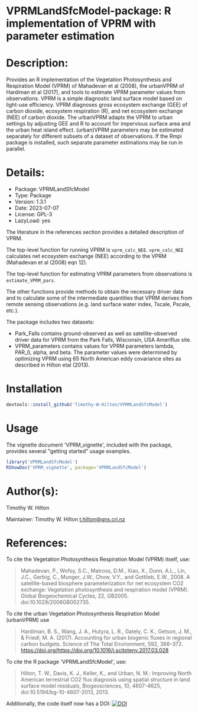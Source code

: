 # VPRMLandSfcModel-package: R implementation of VPRM with parameter estimation

# Description:

Provides an R implementation of the Vegetation Photosynthesis and Respiration
Model (VPRM) of Mahadevan et al (2008), the urbanVPRM of Hardiman et al (2017),
and tools to estimate VPRM parameter values from observations. VPRM is a simple
diagnostic land surface model based on light-use efficiency. VPRM diagnoses
gross ecosystem exchange (GEE) of carbon dioxide, ecosystem respiration (R), and
net ecosystem exchange (NEE) of carbon dioxide. The urbanVPRM adapts the VPRM to
urban settings by adjusting GEE and R to account for impervious surface area and
the urban heat island effect. (urban)VPRM parameters may be estimated separately
for different subsets of a dataset of observations. If the Rmpi package is
installed, such separate parameter estimations may be run in parallel.

# Details:

- Package:   VPRMLandSfcModel
- Type:      Package
- Version:   1.3.1
- Date:      2023-07-07
- License:   GPL-3
- LazyLoad:  yes


The literature in the references section provides a detailed
description of VPRM.

The top-level function for running VPRM is `vprm_calc_NEE`.
`vprm_calc_NEE` calculates net ecosystem exchange (NEE) according to
the VPRM (Mahadevan et al (2008) eqn 12).

The top-level function for estimating VPRM parameters from
observations is `estimate_VPRM_pars`.

The other functions provide methods to obtain the necessary driver
data and to calculate some of the intermediate quantities that
VPRM derives from remote sensing observations (e.g. land surface
water index, Tscale, Pscale, etc.).

The package includes two datasets:
- Park_Falls contains ground-observed as well as satellite-observed
     driver data for VPRM from the Park Falls, Wisconsin, USA
     Ameriflux site.
- VPRM_parameters contains values for VPRM parameters lambda, PAR_0,
     alpha, and beta.  The parameter values were determined by
     optimizing VPRM using 65 North American eddy covariance sites
     as described in Hilton etal (2013).

# Installation

```R
devtools::install_github('Timothy-W-Hilton/VPRMLandSfcModel')
```

# Usage

The vignette document 'VPRM_vignette', included with the package,
provides several "getting started" usage examples.

```R
library('VPRMLandSfcModel')
RShowDoc('VPRM_vignette', package='VPRMLandSfcModel')
```

# Author(s):

Timothy W. Hilton

Maintainer: Timothy W. Hilton <t.hilton@gns.cri.nz>

# References:

To cite the Vegetation Photosynthesis Respiration Model (VPRM)
itself, use:
> Mahadevan, P., Wofsy, S.C., Matross, D.M., Xiao, X., Dunn, A.L.,
> Lin, J.C., Gerbig, C., Munger, J.W., Chow, V.Y., and Gottlieb,
> E.W., 2008. A satellite-based biosphere parameterization for net
> ecosystem CO2 exchange: Vegetation photosynthesis and respiration
> model (VPRM). Global Biogeochemical Cycles, 22, GB2005.
> doi:10.1029/2006GB002735.

To cite the urban Vegetation Photosynthesis Respiration Model (urbanVPRM) use
> Hardiman, B. S., Wang, J. A., Hutyra, L. R., Gately, C. K., Getson, J. M., &
> Friedl, M. A. (2017). Accounting for urban biogenic fluxes in regional carbon
> budgets. Science of The Total Environment, 592, 366–372.
> https://doi.org/https://doi.org/10.1016/j.scitotenv.2017.03.028

To cite the R package 'VPRMLandSfcModel', use:
> Hilton, T. W., Davis, K. J., Keller, K., and Urban, N. M.:
> Improving North American terrestrial CO2 flux diagnosis using
> spatial structure in land surface model residuals, Biogeosciences,
> 10, 4607-4625, doi:10.5194/bg-10-4607-2013, 2013.

Additionally, the code itself now has a DOI: [![DOI](https://zenodo.org/badge/33335415.svg)](https://zenodo.org/badge/latestdoi/33335415)
